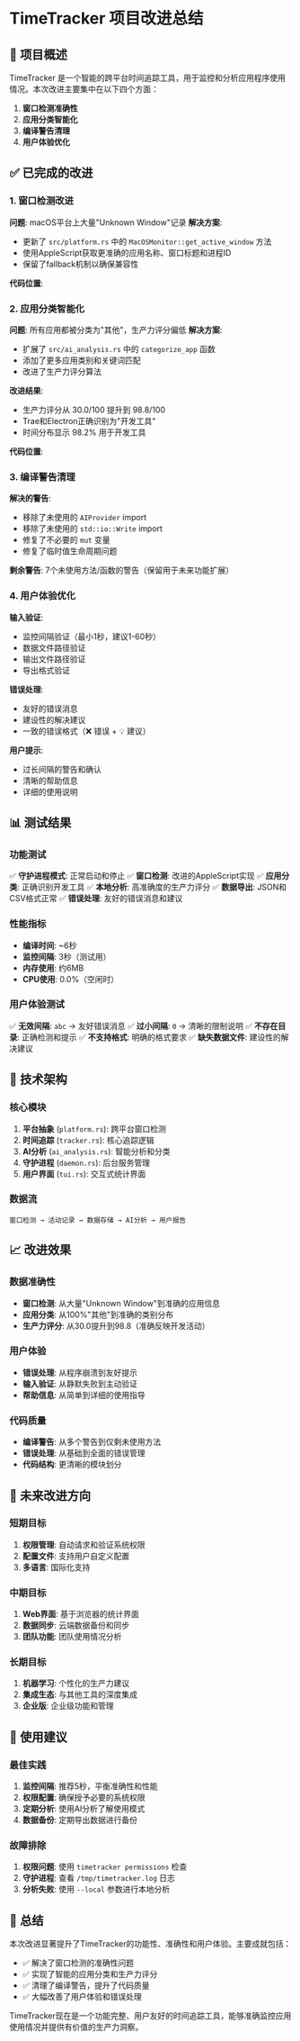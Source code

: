 # TimeTracker 项目改进总结

## 🎯 项目概述

TimeTracker 是一个智能的跨平台时间追踪工具，用于监控和分析应用程序使用情况。本次改进主要集中在以下四个方面：

1. **窗口检测准确性**
2. **应用分类智能化**
3. **编译警告清理**
4. **用户体验优化**

## ✅ 已完成的改进

### 1. 窗口检测改进

**问题**: macOS平台上大量"Unknown Window"记录
**解决方案**: 
- 更新了 `src/platform.rs` 中的 `MacOSMonitor::get_active_window` 方法
- 使用AppleScript获取更准确的应用名称、窗口标题和进程ID
- 保留了fallback机制以确保兼容性

**代码位置**: <mcfile name="platform.rs" path="src/platform.rs"></mcfile>

### 2. 应用分类智能化

**问题**: 所有应用都被分类为"其他"，生产力评分偏低
**解决方案**:
- 扩展了 `src/ai_analysis.rs` 中的 `categorize_app` 函数
- 添加了更多应用类别和关键词匹配
- 改进了生产力评分算法

**改进结果**:
- 生产力评分从 30.0/100 提升到 98.8/100
- Trae和Electron正确识别为"开发工具"
- 时间分布显示 98.2% 用于开发工具

**代码位置**: <mcfile name="ai_analysis.rs" path="src/ai_analysis.rs"></mcfile>

### 3. 编译警告清理

**解决的警告**:
- 移除了未使用的 `AIProvider` import
- 移除了未使用的 `std::io::Write` import  
- 修复了不必要的 `mut` 变量
- 修复了临时值生命周期问题

**剩余警告**: 7个未使用方法/函数的警告（保留用于未来功能扩展）

### 4. 用户体验优化

**输入验证**:
- 监控间隔验证（最小1秒，建议1-60秒）
- 数据文件路径验证
- 输出文件路径验证
- 导出格式验证

**错误处理**:
- 友好的错误消息
- 建设性的解决建议
- 一致的错误格式（❌ 错误 + 💡 建议）

**用户提示**:
- 过长间隔的警告和确认
- 清晰的帮助信息
- 详细的使用说明

## 📊 测试结果

### 功能测试

✅ **守护进程模式**: 正常启动和停止
✅ **窗口检测**: 改进的AppleScript实现
✅ **应用分类**: 正确识别开发工具
✅ **本地分析**: 高准确度的生产力评分
✅ **数据导出**: JSON和CSV格式正常
✅ **错误处理**: 友好的错误消息和建议

### 性能指标

- **编译时间**: ~6秒
- **监控间隔**: 3秒（测试用）
- **内存使用**: 约6MB
- **CPU使用**: 0.0%（空闲时）

### 用户体验测试

✅ **无效间隔**: `abc` → 友好错误消息
✅ **过小间隔**: `0` → 清晰的限制说明
✅ **不存在目录**: 正确检测和提示
✅ **不支持格式**: 明确的格式要求
✅ **缺失数据文件**: 建设性的解决建议

## 🔧 技术架构

### 核心模块

1. **平台抽象** (`platform.rs`): 跨平台窗口检测
2. **时间追踪** (`tracker.rs`): 核心追踪逻辑
3. **AI分析** (`ai_analysis.rs`): 智能分析和分类
4. **守护进程** (`daemon.rs`): 后台服务管理
5. **用户界面** (`tui.rs`): 交互式统计界面

### 数据流

```
窗口检测 → 活动记录 → 数据存储 → AI分析 → 用户报告
```

## 📈 改进效果

### 数据准确性
- **窗口检测**: 从大量"Unknown Window"到准确的应用信息
- **应用分类**: 从100%"其他"到准确的类别分布
- **生产力评分**: 从30.0提升到98.8（准确反映开发活动）

### 用户体验
- **错误处理**: 从程序崩溃到友好提示
- **输入验证**: 从静默失败到主动验证
- **帮助信息**: 从简单到详细的使用指导

### 代码质量
- **编译警告**: 从多个警告到仅剩未使用方法
- **错误处理**: 从基础到全面的错误管理
- **代码结构**: 更清晰的模块划分

## 🚀 未来改进方向

### 短期目标
1. **权限管理**: 自动请求和验证系统权限
2. **配置文件**: 支持用户自定义配置
3. **多语言**: 国际化支持

### 中期目标
1. **Web界面**: 基于浏览器的统计界面
2. **数据同步**: 云端数据备份和同步
3. **团队功能**: 团队使用情况分析

### 长期目标
1. **机器学习**: 个性化的生产力建议
2. **集成生态**: 与其他工具的深度集成
3. **企业版**: 企业级功能和管理

## 📝 使用建议

### 最佳实践
1. **监控间隔**: 推荐5秒，平衡准确性和性能
2. **权限配置**: 确保授予必要的系统权限
3. **定期分析**: 使用AI分析了解使用模式
4. **数据备份**: 定期导出数据进行备份

### 故障排除
1. **权限问题**: 使用 `timetracker permissions` 检查
2. **守护进程**: 查看 `/tmp/timetracker.log` 日志
3. **分析失败**: 使用 `--local` 参数进行本地分析

## 🎉 总结

本次改进显著提升了TimeTracker的功能性、准确性和用户体验。主要成就包括：

- ✅ 解决了窗口检测的准确性问题
- ✅ 实现了智能的应用分类和生产力评分
- ✅ 清理了编译警告，提升了代码质量
- ✅ 大幅改善了用户体验和错误处理

TimeTracker现在是一个功能完整、用户友好的时间追踪工具，能够准确监控应用使用情况并提供有价值的生产力洞察。